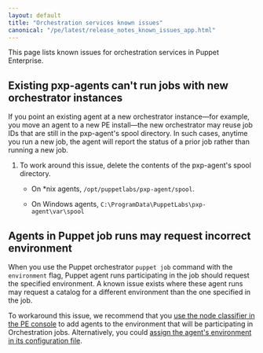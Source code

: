 ```yaml
---
layout: default
title: "Orchestration services known issues"
canonical: "/pe/latest/release_notes_known_issues_app.html"
---
```


This page lists known issues for orchestration services in Puppet Enterprise.

## Existing pxp-agents can't run jobs with new orchestrator instances

If you point an existing agent at a new orchestrator instance—for example, you move an agent to a new PE install—the new orchestrator may reuse job IDs that are still in the pxp-agent's spool directory. In such cases, anytime you run a new job, the agent will report the status of a prior job rather than running a new job.

1. To work around this issue, delete the contents of the pxp-agent's spool directory.

   - On *nix agents, `/opt/puppetlabs/pxp-agent/spool`.
   
   - On Windows agents, `C:\ProgramData\PuppetLabs\pxp-agent\var\spool`

<!--PCP-718-->

## Agents in Puppet job runs may request incorrect environment

When you use the Puppet orchestrator `puppet job` command with the `environment` flag, Puppet agent runs participating in the job should request the specified environment. A known issue exists where these agent runs may request a catalog for a different environment than the one specified in the job.

To workaround this issue, we recommend that you [use the node classifier in the PE console](./console_classes_groups.html#adding-nodes-to-a-node-group) to add agents to the environment that will be participating in Orchestration jobs. Alternatively, you could [assign the agent's environment in its configuration file]({{puppet}}/environments_assigning.html#assigning-environments-via-the-agents-config-file).









